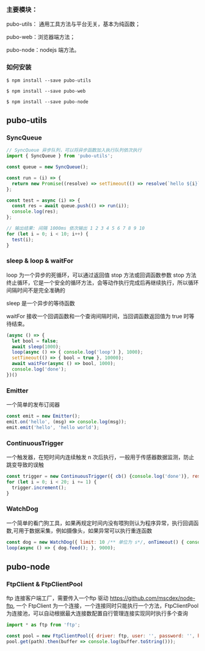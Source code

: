 ### 主要模块：
pubo-utils： 通用工具方法与平台无关，基本为纯函数；

pubo-web：浏览器端方法；

pubo-node：nodejs 端方法。

### 如何安装

`$ npm install --save pubo-utils`

`$ npm install --save pubo-web`

`$ npm install --save pubo-node`

## pubo-utils
### SyncQueue

```javascript
// SyncQueue 异步队列，可以将异步函数加入执行队列依次执行
import { SyncQueue } from 'pubo-utils';

const queue = new SyncQueue();

const run = (i) => {
  return new Promise((resolve) => setTimeout(() => resolve(`hello ${i}`), 1000));
};

const test = async (i) => {
  const res = await queue.push(() => run(i));
  console.log(res);
};

// 输出结果: 间隔 1000ms 依次输出 1 2 3 4 5 6 7 8 9 10
for (let i = 0; i < 10; i++) {
  test(i);
}
```
### sleep & loop & waitFor

loop 为一个异步的死循环，可以通过返回值 stop 方法或回调函数参数 stop 方法终止循环，它是一个安全的循环方法，会等动作执行完成后再继续执行，所以循环间隔时间不是完全准确的

sleep 是一个异步的等待函数

waitFor 接收一个回调函数和一个查询间隔时间，当回调函数返回值为 true 时等待结束。

```javascript
(async () => {
  let bool = false;
  await sleep(1000);
  loop(async () => { console.log('loop') }, 1000);
  setTimeout(() => { bool = true }, 10000);
  await waitFor(async () => bool, 1000);
  console.log('done');
})()
```

### Emitter
一个简单的发布订阅器

```javascript
const emit = new Emitter();
emit.on('hello', (msg) => console.log(msg));
emit.emit('hello', 'hello world');
```

### ContinuousTrigger
一个触发器，在短时间内连续触发 n 次后执行，一般用于传感器数据监测，防止跳变导致的误触
```javascript
const trigger = new ContinuousTrigger({ cb() {console.log('done')}, resetTime: 5000, count: 10 });
for (let i = 0; i < 20; i += 1) {
  trigger.increment();
}
```

### WatchDog
一个简单的看门狗工具，如果再规定时间内没有喂狗则认为程序异常，执行回调函数,可用于数据采集，例如摄像头，如果异常可以执行重连函数
```javascript
const dog = new WatchDog({ limit: 10 /** 单位为 s*/, onTimeout() { console.log('done') } });
loop(async () => { dog.feed(); }, 9000);
```

## pubo-node
### FtpClient & FtpClientPool
ftp 连接客户端工厂，需要传入一个ftp 驱动 https://github.com/mscdex/node-ftp, 一个 FtpClient 为一个连接，一个连接同时只能执行一个方法，FtpClientPool 为连接池，可以自动根据最大连接数配置自行管理连接实现同时执行多个查询
```javascript
import * as ftp from 'ftp';

const pool = new FtpClientPool({ driver: ftp, user: '', password: '', host: '', port: '' });
pool.get(path).then(buffer => console.log(buffer.toString()));
```
